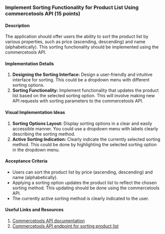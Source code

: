 ### Implement Sorting Functionality for Product List Using commercetools API (15 points)

#### Description
The application should offer users the ability to sort the product list by various properties, such as price (ascending, descending) and name (alphabetically). This sorting functionality should be implemented using the commercetools API.

#### Implementation Details
1. **Designing the Sorting Interface:** Design a user-friendly and intuitive interface for sorting. This could be a dropdown menu with different sorting options.
2. **Sorting Functionality:** Implement functionality that updates the product list based on the selected sorting option. This will involve making new API requests with sorting parameters to the commercetools API.

#### Visual Implementation Ideas
1. **Sorting Options Layout:** Display sorting options in a clear and easily accessible manner. You could use a dropdown menu with labels clearly describing the sorting method.
2. **Active Sorting Indication:** Clearly indicate the currently selected sorting method. This could be done by highlighting the selected sorting option in the dropdown menu.
 
#### Acceptance Criteria
- Users can sort the product list by price (ascending, descending) and name (alphabetically).
- Applying a sorting option updates the product list to reflect the chosen sorting method. This updating should be done using the commercetools API.
- The currently active sorting method is clearly indicated to the user.

#### Useful Links and Resources
1. [Commercetools API documentation](https://docs.commercetools.com/api)
2. [Commercetools API endpoint for sorting product list](https://docs.commercetools.com/api/projects/productProjections#productprojection)
